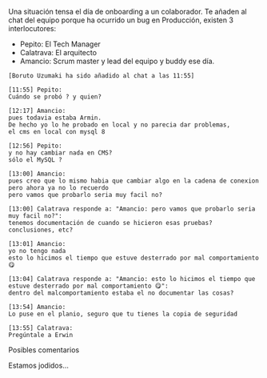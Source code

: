 Una situación tensa el día de onboarding a un colaborador. Te añaden al chat del equipo porque ha ocurrido un bug en Producción, existen 3 interlocutores:

- Pepito: El Tech Manager
- Calatrava: El arquitecto
- Amancio: Scrum master y lead del equipo y buddy ese día.

```text
[Boruto Uzumaki ha sido añadido al chat a las 11:55] 

[11:55] Pepito: 
Cuándo se probó ? y quien?

[12:17] Amancio: 
pues todavia estaba Armin. 
De hecho yo lo he probado en local y no parecia dar problemas, 
el cms en local con mysql 8

[12:56] Pepito:
y no hay cambiar nada en CMS? 
sólo el MySQL ?

[13:00] Amancio: 
pues creo que lo mismo habia que cambiar algo en la cadena de conexion
pero ahora ya no lo recuerdo
pero vamos que probarlo seria muy facil no?

[13:00] Calatrava responde a: "Amancio: pero vamos que probarlo seria muy facil no?":
tenemos documentación de cuando se hicieron esas pruebas? conclusiones, etc?

[13:01] Amancio: 
yo no tengo nada
esto lo hicimos el tiempo que estuve desterrado por mal comportamiento 😋

[13:04] Calatrava responde a: "Amancio: esto lo hicimos el tiempo que estuve desterrado por mal comportamiento 😋":
dentro del malcomportamiento estaba el no documentar las cosas?

[13:54] Amancio: 
Lo puse en el planio, seguro que tu tienes la copia de seguridad 

[13:55] Calatrava: 
Pregúntale a Erwin
```


Posibles comentarios

Estamos jodidos...